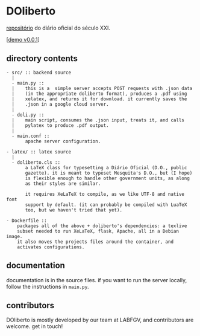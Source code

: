 # DOliberto

[repositório](https://github.com/labfgv/doliberto) do diário oficial
do século XXI.

[[demo v0.0.1](https://streamable.com/rmotz)]


## directory contents

```
- src/ :: backend source
  |
  - main.py ::
  |    this is a  simple server accepts POST requests with .json data 
  |    (in the appropriate doliberto format), produces a .pdf using 
  |    xelatex, and returns it for download. it currently saves the 
  |    .json in a google cloud server.
  |
  - doli.py :: 
  |    main script, consumes the .json input, treats it, and calls 
  |    pylatex to produce .pdf output.
  |
  - main.conf ::
       apache server configuration.

- latex/ :: latex source
  |
  - doliberto.cls :: 
       a LaTeX class for typesetting a Diário Oficial (D.O., public 
       gazette). it is meant to typeset Mesquita's D.O., but (I hope)
       is flexible enough to handle other government units, as along 
       as their styles are similar.

       it requires XeLaTeX to compile, as we like UTF-8 and native font
       support by default. (it can probably be compiled with LuaTeX 
       too, but we haven't tried that yet).

- Dockerfile :: 
    packages all of the above + doliberto's dependencies: a texlive 
    subset needed to run XeLaTeX, flask, Apache, all in a Debian image.
    it also moves the projects files around the container, and 
    activates configurations.

```

## documentation

documentation is in the source files. if you want to run the server
locally, follow the instructions in `main.py`.

## contributors

DOliberto is mostly developed by our team at LABFGV, and contributors
are welcome. get in touch!
